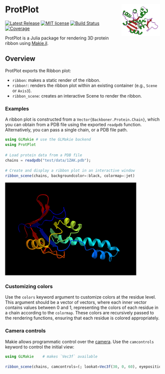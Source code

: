 # <img width="25%" src="./images/sticker.png" align="right" /> ProtPlot

[![Latest Release](https://img.shields.io/github/release/MurrellGroup/ProtPlot.jl.svg)](https://github.com/MurrellGroup/ProtPlot.jl/releases/latest)
[![MIT license](https://img.shields.io/badge/license-MIT-green.svg)](https://opensource.org/license/MIT)
[![Build Status](https://github.com/MurrellGroup/ProtPlot.jl/actions/workflows/CI.yml/badge.svg?branch=main)](https://github.com/MurrellGroup/ProtPlot.jl/actions/workflows/CI.yml?query=branch%3Amain)
[![Coverage](https://codecov.io/gh/MurrellGroup/ProtPlot.jl/branch/main/graph/badge.svg)](https://codecov.io/gh/MurrellGroup/ProtPlot.jl)

ProtPlot is a Julia package for rendering 3D protein ribbon using [Makie.jl](https://github.com/MakieOrg/Makie.jl).

## Overview

ProtPlot exports the Ribbon plot:
- `ribbon`: makes a static render of the ribbon.
- `ribbon!`: renders the ribbon plot within an existing container (e.g., `Scene` or `Axis3`).
- `ribbon_scene`: creates an interactive Scene to render the ribbon.

### Examples

A ribbon plot is constructed from a `Vector{Backboner.Protein.Chain}`, which you can obtain from a PDB file using the exported `readpdb` function. Alternatively, you can pass a single chain, or a PDB file path. 

```julia
using GLMakie # use the GLMakie backend
using ProtPlot

# Load protein data from a PDB file
chains = readpdb("test/data/1ZAK.pdb");

# Create and display a ribbon plot in an interactive window
ribbon_scene(chains, backgroundcolor=:black, colormap=:jet)
```
![1ASS.pdb](images/image.png)

### Customizing colors

Use the `colors` keyword argument to customize colors at the residue level. This argument should be a vector of vectors, where each inner vector contains values between 0 and 1, representing the colors of each residue in a chain according to the `colormap`. These colors are recursively passed to the rendering functions, ensuring that each residue is colored appropriately.

### Camera controls

Makie allows programmatic control over the [camera](https://docs.makie.org/stable/explanations/cameras/index.html).
Use the `camcontrols` keyword to control the initial view:

```julia
using GLMakie    # makes `Vec3f` available

ribbon_scene(chains, camcontrols=(; lookat=Vec3f(30, 0, 60), eyeposition=Vec3f(160, -75, 0), upvector=Vec3f(0, 0, 1)))
```

